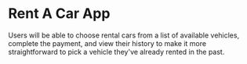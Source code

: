 # Rent A Car App
Users will be able to choose rental cars from a list of available vehicles, complete the payment, and view their history to make it more straightforward to pick a vehicle they've already rented in the past. 
